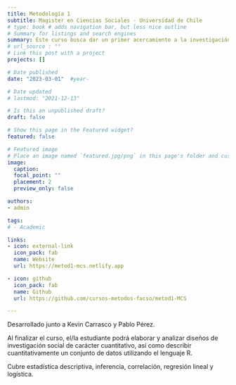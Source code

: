 ```yaml
---
title: Metodología 1
subtitle: Magister en Ciencias Sociales - Universidad de Chile
# type: book # adds navigation bar, but less nice outline
# Summary for listings and search engines
summary: Este curso busca dar un primer acercamiento a la investigación social cuantitativa, abarcando desde aspectos iniciales básicos de estadística descriptiva y visualización de datos, hasta análisis e interpretación de modelos explicativos de investigación social
# url_source : ""
# Link this post with a project
projects: []

# Date published
date: "2023-03-01"  #year-

# Date updated
# lastmod: "2021-12-13"

# Is this an unpublished draft?
draft: false

# Show this page in the Featured widget?
featured: false

# Featured image
# Place an image named `featured.jpg/png` in this page's folder and customize its options here.
image:
  caption:
  focal_point: ""
  placement: 2
  preview_only: false

authors:
- admin

tags:
# - Academic

links:
- icon: external-link
  icon_pack: fab
  name: Website
  url: https://metod1-mcs.netlify.app

- icon: github
  icon_pack: fab
  name: Github
  url: https://github.com/cursos-metodos-facso/metod1-MCS

---
```


Desarrollado junto a Kevin Carrasco y Pablo Pérez.

Al finalizar el curso, el/la estudiante podrá elaborar y analizar diseños de investigación social de carácter cuantitativo, así como describir cuantitativamente un conjunto de datos utilizando el lenguaje R.

Cubre estadística descriptiva, inferencia, correlación, regresión lineal y logística.

